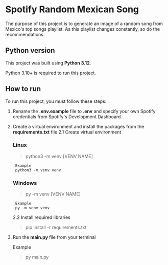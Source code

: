 # Spotify Random Mexican Song
The purpose of this project is to generate an image of a random song from Mexico's top songs playlist. As this playlist changes constantly, so do the recommendations.

## Python version
This project was built using **Python 3.12**. 

Python 3.10+ is required to run this project.

## How to run
To run this project, you must follow these steps:

1. Rename the **.env.example** file to **.env** and specify your own Spotify credentials from Spotify's Development Dashboard.
2. Create a virtual environment and install the packages from the **requirements.txt** file
    2.1 Create virtual environment
    ### Linux
    > python3 -m venv [VENV NAME]

        Example
        python3 -m venv venv
    ### Windows
    > py -m venv [VENV NAME]

        Example
        py -m venv venv

    2.2 Install required libraries
    > pip install -r requirements.txt

3. Run the **main.py** file from your terminal

    Example
    >py main.py